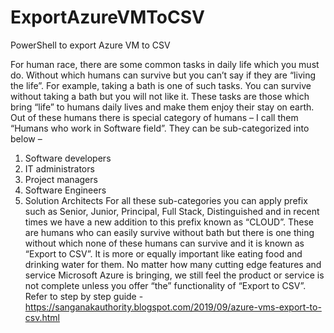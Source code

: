 # ExportAzureVMToCSV
PowerShell to export Azure VM to CSV


For human race, there are some common tasks in daily life which you must do. Without which humans can survive but you can’t say if they are “living the life”. For example, taking a bath is one of such tasks. You can survive without taking a bath but you will not like it. These tasks are those which bring “life” to humans daily lives and make them enjoy their stay on earth.
Out of these humans there is special category of humans – I call them “Humans who work in Software field”. They can be sub-categorized into below – 
1.	Software developers
2.	IT administrators
3.	Project managers
4.	Software Engineers
5.	Solution Architects
For all these sub-categories you can apply prefix such as Senior, Junior, Principal, Full Stack, Distinguished and in recent times we have a new addition to this prefix known as “CLOUD”. These are humans who can easily survive without bath but there is one thing without which none of these humans can survive and it is known as “Export to CSV”. It is more or equally important like eating food and drinking water for them.
No matter how many cutting edge features and service Microsoft Azure is bringing, we still feel the product or service is not complete unless you offer “the” functionality of “Export to CSV”. 
Refer to step by step guide - https://sanganakauthority.blogspot.com/2019/09/azure-vms-export-to-csv.html

